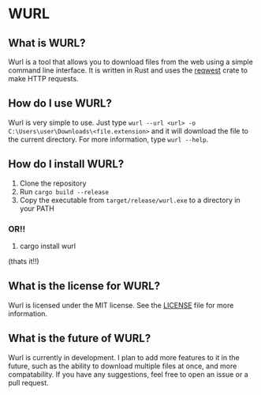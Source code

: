 # WURL

## What is WURL?
Wurl is a tool that allows you to download files from the web using a simple command line interface. It is written in Rust and uses the [reqwest](https://docs.rs/reqwest/latest/reqwest/) crate to make HTTP requests.

## How do I use WURL?
Wurl is very simple to use. Just type `wurl --url <url> -o C:\Users\user\Downloads\<file.extension>` and it will download the file to the current directory. For more information, type `wurl --help`.

## How do I install WURL?

1. Clone the repository
2. Run `cargo build --release`
3. Copy the executable from `target/release/wurl.exe` to a directory in your PATH

### OR!!

1. cargo install wurl

(thats it!!)

## What is the license for WURL?
Wurl is licensed under the MIT license. See the [LICENSE](https://github.com/0bject-0bject/wurl/blob/42cc6a4871c378270d49b37790c0970de31326f2/LICENSE) file for more information.

## What is the future of WURL?
Wurl is currently in development. I plan to add more features to it in the future, such as the ability to download multiple files at once, and more compatability. If you have any suggestions, feel free to open an issue or a pull request.
